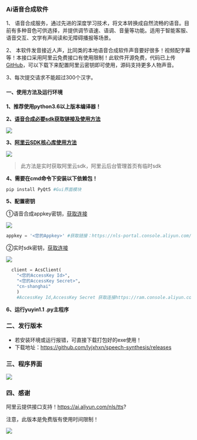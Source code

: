 ### Ai语音合成软件

1、 语音合成服务，通过先进的深度学习技术，将文本转换成自然流畅的语音。目前有多种音色可供选择，并提供调节语速、语调、音量等功能。适用于智能客服、语音交互、文学有声阅读和无障碍播报等场景。 

2、 本软件发音接近人声，比同类的本地语音合成软件声音要好很多！视频配字幕等！本接口采用阿里云免费接口有使用限制！此软件开源免费，代码已上传[GitHub](https://github.com/lyjxhxn)，可以下载下来配置阿里云密钥即可使用，源码支持更多人物声音。

3、每次提交请求不能超过300个汉字。

#### **一、使用方法及运行环境**

**1、推荐使用python3.6以上版本编译器！**

**2、[语音合成必要sdk获取链接及使用方法](https://www.alibabacloud.com/help/zh/doc-detail/120699.htm)**

![](https://img.zsykjm.com/2021/02/04/01.png)

**3、[阿里云SDK核心库使用方法](https://help.aliyun.com/document_detail/72153.html)**

![](https://img.zsykjm.com/2021/02/04/02.png)

> 此方法是实时获取阿里云sdk，阿里云后台管理首页有临时sdk

**4、需要在cmd命令下安装以下依赖包！**

```python
pip install PyQt5 #Gui界面模块
```

**5、配置密钥**

①语音合成appkey密钥，[获取连接](https://nls-portal.console.aliyun.com/applist)

![](https://img.zsykjm.com/2021/02/04/03.png)

```python
appkey = '<您的Appkey>' #获取链接：https://nls-portal.console.aliyun.com/applist
```

②实时sdk密钥，[获取连接](https://ram.console.aliyun.com/manage/ak)

![](https://img.zsykjm.com/2021/02/04/04.png)

```python
  client = AcsClient(
    "<您的AccessKey Id>", 
    "<您的AccessKey Secret>",
    "cn-shanghai"
    )
    #AccessKey Id,AccessKey Secret 获取连接https://ram.console.aliyun.com/manage/ak

```

**6、运行yuyin1.1 .py主程序**

### 二、发行版本

- 若安装环境或运行报错，可直接下载打包好的exe使用！
- 下载地址：https://github.com/lyjxhxn/speech-synthesis/releases
### 三、程序界面



![](https://img.zsykjm.com/2021/02/04/06.png)

### 四、感谢

阿里云提供接口支持！https://ai.aliyun.com/nls/tts?

注意，此版本是免费版有使用时间限制！



![](https://img.zsykjm.com/2021/02/04/05.png)

  
